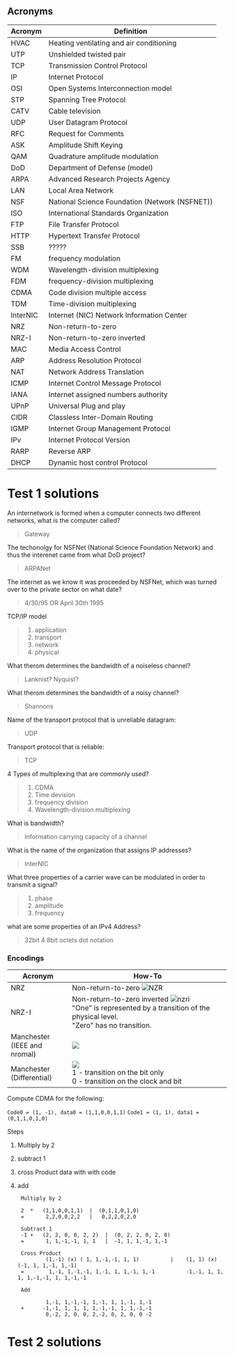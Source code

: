   Acronyms
  --------

Acronym  |   Definition
-------  |   ----------
HVAC     |   Heating ventilating and air conditioning
UTP      |   Unshielded twisted pair
TCP      |   Transmission Control Protocol
IP       |   Internet Protocol
OSI      |   Open Systems Interconnection model
STP      |   Spanning Tree Protocol
CATV     |   Cable television
UDP      |   User Datagram Protocol
RFC      |   Request for Comments
ASK      |   Amplitude Shift Keying
QAM      |   Quadrature amplitude modulation
DoD      |   Department of Defense (model)
ARPA     |   Advanced Research Projects Agency
LAN      |   Local Area Network
NSF      |   National Science Foundation (Network (NSFNET))
ISO      |   International Standards Organization
FTP      |   File Transfer Protocol
HTTP     |   Hypertext Transfer Protocol
SSB      |   ?????
FM       |   frequency modulation
WDM      |   Wavelength-division multiplexing
FDM      |   frequency-division multiplexing
CDMA     |   Code division multiple access
TDM      |   Time-division multiplexing
InterNIC |   Internet (NIC) Network Information Center
NRZ      |   Non-return-to-zero
NRZ-I    |   Non-return-to-zero inverted
MAC      |   Media Access Control
ARP      |   Address Resolution Protocol
NAT      |   Network Address Translation
ICMP     |   Internet Control Message Protocol
IANA     |   Internet assigned numbers authority
UPnP     |   Universal Plug and play
CIDR     |   Classless Inter-Domain Routing
IGMP     |   Internet Group Management Protocol
IPv      |   Internet Protocol Version
RARP     |   Reverse ARP
DHCP     |   Dynamic host control Protocol



# Test 1 solutions

An internetwork is formed when a computer connects two different networks, what is the computer called?
 > Gateway

The techonolgy for NSFNet (National Science Foundation Network) and thus the interenet came from what DoD project?
 > ARPANet

The internet as we know it was proceeded by NSFNet, which was turned over to the private sector on what date?
 > 4/30/95     OR     April 30th 1995

TCP/IP model
> 1. application
> 2. transport
> 3. network
> 4. physical

What therom determines the bandwidth of a noiseless channel?
> Lanknist? Nyquist?


What therom determines the bandwidth of a noisy channel?
> Shannons

Name of the transport protocol that is unreliable datagram:
> UDP

Transport protocol that is reliable:
> TCP

4 Types of multiplexing that are commonly used?
> 1. CDMA
> 2. Time devision
> 3. frequency division
> 4. Wavelength-division multiplexing

What is bandwidth?
> Information carrying capacity of a channel

What is the name of the organization that assigns IP addresses?
> InterNIC

What three properties of a carrier wave can be modulated in order to transmit a signal?
> 1. phase
> 2. amplitude
> 3. frequency


what are some properties of an IPv4 Address?
> 32bit
> 4 8bit octets
> dot notation

### Encodings

Acronym    |   How-To
-------    |   ------
NRZ        |   Non-return-to-zero ![NZR](http://upload.wikimedia.org/wikipedia/commons/5/55/NRZcode.png)
NRZ-I      |   Non-return-to-zero inverted  ![nzri](http://upload.wikimedia.org/wikipedia/commons/e/e4/NRZI_example.png)<br>"One" is represented by a transition of the physical level.<br>"Zero" has no transition.
Manchester<br>(IEEE and nromal) | ![](http://upload.wikimedia.org/wikipedia/commons/thumb/9/90/Manchester_encoding_both_conventions.svg/650px-Manchester_encoding_both_conventions.svg.png)
Manchester<br>(Differential) | ![](http://upload.wikimedia.org/wikipedia/commons/thumb/5/50/Differential_manchester_encoding.svg/600px-Differential_manchester_encoding.svg.png)<br> 1 - transition on the bit only <br> 0 - transition on the clock and bit


Compute CDMA for the following:

`Code0 = (1, -1), data0 = (1,1,0,0,1,1)`
`Code1 = (1, 1), data1 = (0,1,1,0,1,0)`

Steps
1. Multiply by 2
2. subtract 1
3. cross Product data with with code
4. add

        Multiply by 2

        2  *   (1,1,0,0,1,1)  |  (0,1,1,0,1,0)
        =       2,2,0,0,2,2   |   0,2,2,0,2,0

        Subtract 1
        -1 +   (2, 2, 0, 0, 2, 2)  |  (0, 2, 2, 0, 2, 0)
        =       1, 1,-1,-1, 1, 1   |  -1, 1, 1,-1, 1,-1

        Cross Product
                (1,-1) (x) ( 1, 1,-1,-1, 1, 1)          |    (1, 1) (x) (-1, 1, 1,-1, 1,-1)
        =        1,-1, 1,-1,-1, 1,-1, 1, 1,-1, 1,-1          -1,-1, 1, 1, 1, 1,-1,-1, 1, 1,-1,-1

        Add

                1,-1, 1,-1,-1, 1,-1, 1, 1,-1, 1,-1
        +      -1,-1, 1, 1, 1, 1,-1,-1, 1, 1,-1,-1
                0,-2, 2, 0, 0, 2,-2, 0, 2, 0, 0 -2





# Test 2 solutions
